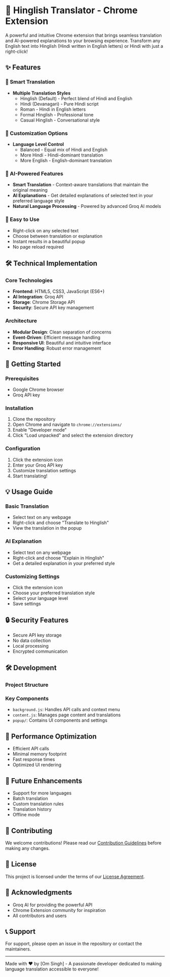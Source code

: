# 🚀 Hinglish Translator - Chrome Extension

A powerful and intuitive Chrome extension that brings seamless translation and AI-powered explanations to your browsing experience. Transform any English text into Hinglish (Hindi written in English letters) or Hindi with just a right-click!

## ✨ Features

### 🎯 Smart Translation
- **Multiple Translation Styles**
  - Hinglish (Default) - Perfect blend of Hindi and English
  - Hindi (Devanagari) - Pure Hindi script
  - Roman - Hindi in English letters
  - Formal Hinglish - Professional tone
  - Casual Hinglish - Conversational style

### 🎨 Customization Options
- **Language Level Control**
  - Balanced - Equal mix of Hindi and English
  - More Hindi - Hindi-dominant translation
  - More English - English-dominant translation

### 🤖 AI-Powered Features
- **Smart Translation** - Context-aware translations that maintain the original meaning
- **AI Explanations** - Get detailed explanations of selected text in your preferred language style
- **Natural Language Processing** - Powered by advanced Groq AI models

### 🎯 Easy to Use
- Right-click on any selected text
- Choose between translation or explanation
- Instant results in a beautiful popup
- No page reload required

## 🛠️ Technical Implementation

### Core Technologies
- **Frontend**: HTML5, CSS3, JavaScript (ES6+)
- **AI Integration**: Groq API
- **Storage**: Chrome Storage API
- **Security**: Secure API key management

### Architecture
- **Modular Design**: Clean separation of concerns
- **Event-Driven**: Efficient message handling
- **Responsive UI**: Beautiful and intuitive interface
- **Error Handling**: Robust error management

## 🚀 Getting Started

### Prerequisites
- Google Chrome browser
- Groq API key

### Installation
1. Clone the repository
2. Open Chrome and navigate to `chrome://extensions/`
3. Enable "Developer mode"
4. Click "Load unpacked" and select the extension directory

### Configuration
1. Click the extension icon
2. Enter your Groq API key
3. Customize translation settings
4. Start translating!

## 💡 Usage Guide

### Basic Translation
- Select text on any webpage
- Right-click and choose "Translate to Hinglish"
- View the translation in the popup

### AI Explanation
- Select text on any webpage
- Right-click and choose "Explain in Hinglish"
- Get a detailed explanation in your preferred style

### Customizing Settings
- Click the extension icon
- Choose your preferred translation style
- Select your language level
- Save settings

## 🔒 Security Features
- Secure API key storage
- No data collection
- Local processing
- Encrypted communication

## 🛠️ Development

### Project Structure

### Key Components
- `background.js`: Handles API calls and context menu
- `content.js`: Manages page content and translations
- `popup/`: Contains UI components and settings

## 🎯 Performance Optimization
- Efficient API calls
- Minimal memory footprint
- Fast response times
- Optimized UI rendering

## 🔄 Future Enhancements
- Support for more languages
- Batch translation
- Custom translation rules
- Translation history
- Offline mode

## 🤝 Contributing
We welcome contributions! Please read our [Contribution Guidelines](CONTRIBUTING.md) before making any changes.

## 📝 License
This project is licensed under the terms of our [License Agreement](LICENSE.md).

## 🙏 Acknowledgments
- Groq AI for providing the powerful API
- Chrome Extension community for inspiration
- All contributors and users

## 📞 Support
For support, please open an issue in the repository or contact the maintainers.

---

Made with ❤️ by [Om Singh] - A passionate developer dedicated to making language translation accessible to everyone!
